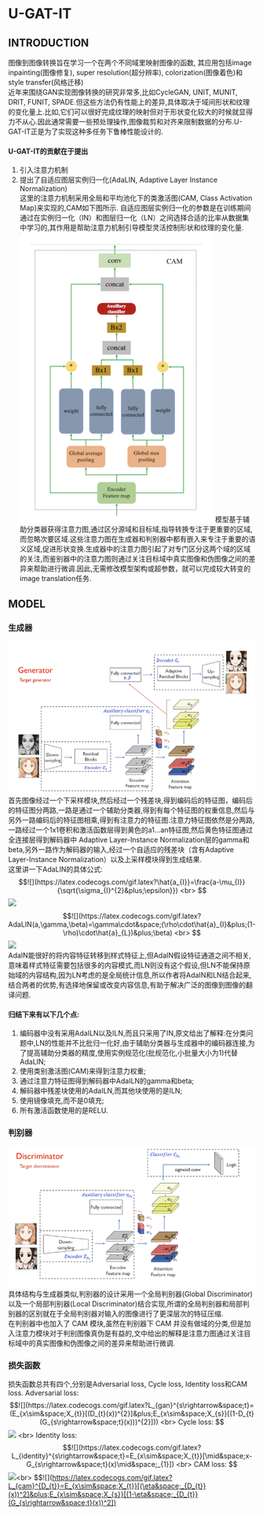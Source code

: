 # U-GAT-IT

## INTRODUCTION
图像到图像转换旨在学习一个在两个不同域里映射图像的函数, 其应用包括image inpainting(图像修复), super resolution(超分辨率), colorization(图像着色)和style transfer(风格迁移)<br>
近年来围绕GAN实现图像转换的研究非常多,比如CycleGAN, UNIT, MUNIT, DRIT, FUNIT, SPADE.但这些方法仍有性能上的差异,具体取决于域间形状和纹理的变化量上.比如,它们可以很好完成纹理的映射但对于形状变化较大的时候就显得力不从心.因此通常需要一些预处理操作,图像裁剪和对齐来限制数据的分布.U-GAT-IT正是为了实现这种多任务下鲁棒性能设计的.<br>
#### U-GAT-IT的贡献在于提出<br>
1. 引入注意力机制 <br>
2. 提出了自适应图层实例归一化(AdaLIN, Adaptive Layer Instance Normalization) <br>
这里的注意力机制采用全局和平均池化下的类激活图(CAM, Class Activation Map)来实现的,CAM如下图所示.
自适应图层实例归一化的参数是在训练期间通过在实例归一化（IN）和图层归一化（LN）之间选择合适的比率从数据集中学习的,其作用是帮助注意力机制引导模型灵活控制形状和纹理的变化量.<br>
![](https://github.com/MonkeyKing-KK/U-GAT-IT/blob/master/Images/CAM.png)
模型基于辅助分类器获得注意力图,通过区分源域和目标域,指导转换专注于更重要的区域,而忽略次要区域.这些注意力图在生成器和判别器中都有嵌入来专注于重要的语义区域,促进形状变换.生成器中的注意力图引起了对专门区分这两个域的区域的关注,而鉴别器中的注意力图则通过关注目标域中真实图像和伪图像之间的差异来帮助进行微调.因此,无需修改模型架构或超参数，就可以完成较大转变的image translation任务.<br>

## MODEL
### 生成器
![](https://github.com/MonkeyKing-KK/U-GAT-IT/blob/master/Images/Generator.png)
首先图像经过一个下采样模块,然后经过一个残差块,得到编码后的特征图，编码后的特征图分两路,一路是通过一个辅助分类器,得到有每个特征图的权重信息,然后与另外一路编码后的特征图相乘,得到有注意力的特征图.注意力特征图依然是分两路,一路经过一个1x1卷积和激活函数层得到黄色的a1...an特征图,然后黄色特征图通过全连接层得到解码器中 Adaptive Layer-Instance Normalization层的gamma和beta,另外一路作为解码器的输入,经过一个自适应的残差块（含有Adaptive Layer-Instance Normalization）以及上采样模块得到生成结果.<br>
这里讲一下AdaLIN的具体公式:<br>
$$![](https://latex.codecogs.com/gif.latex?\hat{a_{I}}=\frac{a-\mu_{I}}{\sqrt{\sigma_{I}^{2}&plus;\epsilon}}) <br>
$$![](https://latex.codecogs.com/gif.latex?\hat{a_{L}}=\frac{a-\mu_{L}}{\sqrt{\sigma_{L}^{2}&plus;\epsilon}}) <br>
$$![](https://latex.codecogs.com/gif.latex?AdaLIN(a,\gamma,\beta)=\gamma\cdot&space;(\rho\cdot\hat{a}_{I}&plus;(1-\rho)\cdot\hat{a}_{L})&plus;\beta) <br>
$$![](https://latex.codecogs.com/gif.latex?\rho\leftarrow&space;clip[0,1](\rho-\tau\Delta\rho)) <br>
AdaIN能很好的将内容特征转移到样式特征上,但AdaIN假设特征通道之间不相关,意味着样式特征需要包括很多的内容模式,而LN则没有这个假设,但LN不能保持原始域的内容结构,因为LN考虑的是全局统计信息,所以作者将AdaIN和LN结合起来,结合两者的优势,有选择地保留或改变内容信息,有助于解决广泛的图像到图像的翻译问题.

#### 归结下来有以下几个点:
1. 编码器中没有采用AdaILN以及ILN,而且只采用了IN,原文给出了解释:在分类问题中,LN的性能并不比批归一化好,由于辅助分类器与生成器中的编码器连接,为了提高辅助分类器的精度,使用实例规范化(批规范化,小批量大小为1)代替AdaLIN;<br>
2. 使用类别激活图(CAM)来得到注意力权重;<br>
3. 通过注意力特征图得到解码器中AdaILN的gamma和beta;<br>
4. 解码器中残差块使用的AdaILN,而其他块使用的是ILN;<br>
5. 使用镜像填充,而不是0填充;
6. 所有激活函数使用的是RELU.

### 判别器
![](https://github.com/MonkeyKing-KK/U-GAT-IT/blob/master/Images/Discriminator.png)
具体结构与生成器类似,判别器的设计采用一个全局判别器(Global Discriminator)以及一个局部判别器(Local Discriminator)结合实现,所谓的全局判别器和局部判别器的区别就在于全局判别器对输入的图像进行了更深层次的特征压缩.<br>
在判别器中也加入了 CAM 模块,虽然在判别器下 CAM 并没有做域的分类,但是加入注意力模块对于判别图像真伪是有益的,文中给出的解释是注意力图通过关注目标域中的真实图像和伪图像之间的差异来帮助进行微调.

### 损失函数
损失函数总共有四个,分别是Adversarial loss, Cycle loss, Identity loss和CAM loss.
Adversarial loss: $$![](https://latex.codecogs.com/gif.latex?L_{gan}^{s\rightarrow&space;t}=(E_{x\sim&space;X_{t}}[(D_{t}(x))^{2}]&plus;E_{x\sim&space;X_{s}}[(1-D_{t}(G_{s\rightarrow&space;t}(x)))^{2}])) <br>
Cycle loss: $$![](https://latex.codecogs.com/gif.latex?L_{cycle}^{s\rightarrow&space;t}=E_{x\sim&space;X_{s}}[\mid&space;x-G_{t\rightarrow&space;s}(G_{s\rightarrow&space;t}(x))\mid&space;_{1}]) <br>
Identity loss: $$![](https://latex.codecogs.com/gif.latex?L_{identity}^{s\rightarrow&space;t}=E_{x\sim&space;X_{t}}[\mid&space;x-G_{s\rightarrow&space;t}(x)\mid&space;_{1}]) <br>
CAM loss: $$![](https://latex.codecogs.com/gif.latex?L_{cam}^{s\rightarrow&space;t}=-(E_{x\sim&space;X_{s}}[log(\eta&space;_{s}(x))]&plus;E_{x\sim&space;X_{t}}[log(1-\eta&space;_{s}(x))]))<br>
$$![](https://latex.codecogs.com/gif.latex?L_{cam}^{D_{t}}=E_{x\sim&space;X_{t}}[(\eta&space;_{D_{t}}(x))^2]&plus;E_{x\sim&space;X_{s}}[(1-\eta&space;_{D_{t}}(G_{s\rightarrow&space;t}(x))^2]) <br>
